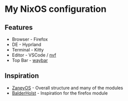 # My NixOS configuration

## Features

* Browser - Firefox
* DE - Hyprland
* Terminal - Kitty
* Editor - VSCode / [nvf](https://github.com/NotAShelf/nvf?tab=readme-ov-file)
* Top Bar - [waybar](https://github.com/Alexays/Waybar)

## Inspiration

* [ZaneyOS](https://gitlab.com/Zaney/zaneyos/-/tree/main/modules) - Overall structure and many of the modules
* [BalderHolst](https://github.com/BalderHolst/nix-config/tree/main/user/modules/firefox) - Inspiration for the firefox module
